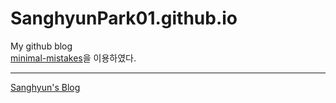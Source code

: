 # SanghyunPark01.github.io  
My github blog  
[minimal-mistakes](https://github.com/mmistakes/minimal-mistakes)을 이용하였다.  

---

[Sanghyun's Blog](https://sanghyunpark01.github.io/)

